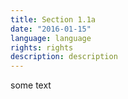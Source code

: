 ```yaml
---
title: Section 1.1a
date: "2016-01-15"
language: language
rights: rights
description: description
---
```

<link rel="stylesheet" type="text/css" media="all" href="markdown_styles.css" />

some text
